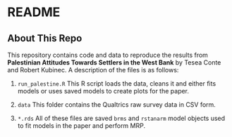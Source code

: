 README
================

## About This Repo

This repository contains code and data to reproduce the results from
**Palestinian Attitudes Towards Settlers in the West Bank** by Tesea
Conte and Robert Kubinec. A description of the files is as follows:

1.  `run_palestine.R` This R script loads the data, cleans it and either
    fits models or uses saved models to create plots for the paper.

2.  `data` This folder contains the Qualtrics raw survey data in CSV
    form.

3.  `*.rds` All of these files are saved `brms` and `rstanarm` model
    objects used to fit models in the paper and perform MRP.
